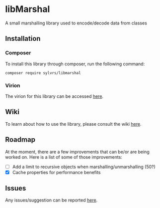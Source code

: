 # libMarshal
A small marshalling library used to encode/decode data from classes

## Installation
### Composer
To install this library through composer, run the following command:
```
composer require sylvrs/libmarshal
```
### Virion
The virion for this library can be accessed [here](https://poggit.pmmp.io/ci/sylvrs/libMarshal/libMarshal).

## Wiki
To learn about how to use the library, please consult the wiki [here](https://github.com/sylvrs/libMarshal/wiki).

## Roadmap
At the moment, there are a few improvements that can be/or are being worked on. Here is a list of some of those improvements:
- [ ] Add a limit to recursive objects when marshalling/unmarshalling (50?)
- [X] Cache properties for performance benefits

## Issues
Any issues/suggestion can be reported [here](https://github.com/sylvrs/libMarshal/issues).
